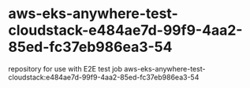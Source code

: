 # aws-eks-anywhere-test-cloudstack-e484ae7d-99f9-4aa2-85ed-fc37eb986ea3-54
repository for use with E2E test job aws-eks-anywhere-test-cloudstack:e484ae7d-99f9-4aa2-85ed-fc37eb986ea3-54
